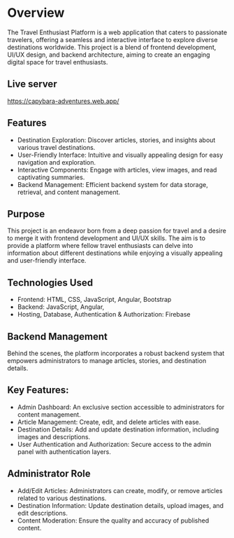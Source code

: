 # Overview

The Travel Enthusiast Platform is a web application that caters to passionate travelers, offering a seamless and interactive interface to explore diverse destinations worldwide. This project is a blend of frontend development, UI/UX design, and backend architecture, aiming to create an engaging digital space for travel enthusiasts.

## Live server
https://capybara-adventures.web.app/

## Features

* Destination Exploration: Discover articles, stories, and insights about various travel destinations.
* User-Friendly Interface: Intuitive and visually appealing design for easy navigation and exploration.
* Interactive Components: Engage with articles, view images, and read captivating summaries.
* Backend Management: Efficient backend system for data storage, retrieval, and content management.

## Purpose
This project is an endeavor born from a deep passion for travel and a desire to merge it with frontend development and UI/UX skills. The aim is to provide a platform where fellow travel enthusiasts can delve into information about different destinations while enjoying a visually appealing and user-friendly interface.

## Technologies Used
* Frontend: HTML, CSS, JavaScript, Angular, Bootstrap
* Backend: JavaScript, Angular,
* Hosting, Database, Authentication & Authorization: Firebase

## Backend Management
Behind the scenes, the platform incorporates a robust backend system that empowers administrators to manage articles, stories, and destination details.

## Key Features:
* Admin Dashboard: An exclusive section accessible to administrators for content management.
* Article Management: Create, edit, and delete articles with ease.
* Destination Details: Add and update destination information, including images and descriptions.
* User Authentication and Authorization: Secure access to the admin panel with authentication layers.

## Administrator Role
* Add/Edit Articles: Administrators can create, modify, or remove articles related to various destinations.
* Destination Information: Update destination details, upload images, and edit descriptions.
* Content Moderation: Ensure the quality and accuracy of published content.
